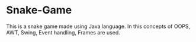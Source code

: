 # Snake-Game
This is a snake game made using Java language. In this concepts of OOPS, AWT, Swing, Event handling, Frames are used.
